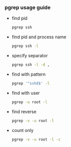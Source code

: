 ### pgrep usage guide

- find pid

    ```bash
    pgrep ssh
    ```

- find pid and process name

    ```bash
    pgrep ssh -l
    ```

- specify separator

    ```bash
    pgrep ssh -l -d ,
    ```

- find with pattern

    ```bash
    pgrep '^sshd$' -l
    ```

- find with user

    ```bash
    pgrep -u root -l
    ```

- find reverse

    ```bash
    pgrep -v -u root -l
    ```

- count only

    ```bash
    pgrep -v -u root -l -c
    ```